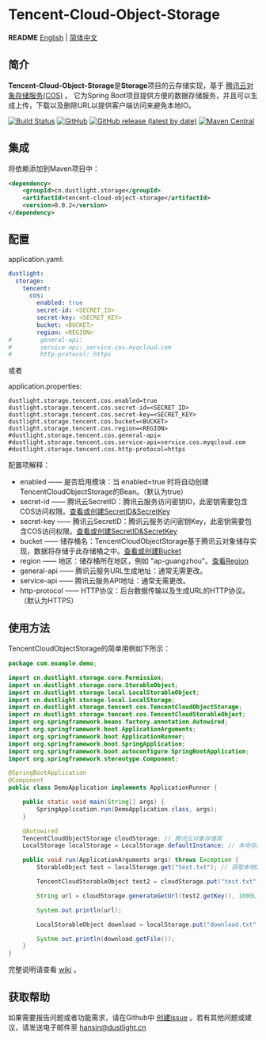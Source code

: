 # Tencent-Cloud-Object-Storage
**README** [English](README.md) | [简体中文](README_ZH.md)

## 简介
**Tencent-Cloud-Object-Storage**是**Storage**项目的云存储实现，基于 [腾讯云对象存储服务(COS)](https://cloud.tencent.com/product/cos) 。
它为Spring Boot项目提供方便的数据存储服务，并且可以生成上传，下载以及删除URL以提供客户端访问来避免本地IO。

[![Build Status](https://travis-ci.org/Hansin1997/Storage.svg?branch=main)](https://travis-ci.org/Hansin1997/Storage) 
[![GitHub](https://img.shields.io/github/license/Hansin1997/Storage)](LICENSE)
[![GitHub release (latest by date)](https://img.shields.io/github/v/release/Hansin1997/Storage)](https://github.com/Hansin1997/Storage/releases)
[![Maven Central](https://img.shields.io/maven-central/v/cn.dustlight.storage/tencent-cloud-object-storage)](https://mvnrepository.com/artifact/cn.dustlight.storage/tencent-cloud-object-storage)

## 集成
将依赖添加到Maven项目中：
```xml
<dependency>
    <groupId>cn.dustlight.storage</groupId>
    <artifactId>tencent-cloud-object-storage</artifactId>
    <version>0.0.2</version>
</dependency>
```

## 配置
application.yaml:
```yaml
dustlight:
  storage:
    tencent:
      cos:
        enabled: true
        secret-id: <SECRET_ID>
        secret-key: <SECRET_KEY>
        bucket: <BUCKET>
        region: <REGION>
#        general-api: 
#        service-api: service.cos.myqcloud.com
#        http-protocol: https
```

或者

application.properties: 
```properties
dustlight.storage.tencent.cos.enabled=true
dustlight.storage.tencent.cos.secret-id=<SECRET_ID>
dustlight.storage.tencent.cos.secret-key=<SECRET_KEY>
dustlight.storage.tencent.cos.bucket=<BUCKET>
dustlight.storage.tencent.cos.region=<REGION>
#dustlight.storage.tencent.cos.general-api=
#dustlight.storage.tencent.cos.service-api=service.cos.myqcloud.com
#dustlight.storage.tencent.cos.http-protocol=https
```

配置项解释：
* enabled —— 是否启用模块：当 enabled=true 时将自动创建TencentCloudObjectStorage的Bean。（默认为true）
* secret-id —— 腾讯云SecretID：腾讯云服务访问密钥ID，此密钥需要包含COS访问权限。[查看或创建SecretID&SecretKey](https://console.cloud.tencent.com/cam/capi)
* secret-key —— 腾讯云SecretID：腾讯云服务访问密钥Key，此密钥需要包含COS访问权限。[查看或创建SecretID&SecretKey](https://console.cloud.tencent.com/cam/capi)
* bucket —— 储存桶名：TencentCloudObjectStorage基于腾讯云对象储存实现，数据将存储于此存储桶之中。[查看或创建Bucket](https://console.cloud.tencent.com/cos5/bucket)
* region —— 地区：储存桶所在地区，例如 "ap-guangzhou"。[查看Region](https://console.cloud.tencent.com/cos5/bucket)
* general-api —— 腾讯云服务URL生成地址：通常无需更改。
* service-api —— 腾讯云服务API地址：通常无需更改。
* http-protocol —— HTTP协议：后台数据传输以及生成URL的HTTP协议。（默认为HTTPS）

## 使用方法
TencentCloudObjectStorage的简单用例如下所示：
```java
package com.example.demo;

import cn.dustlight.storage.core.Permission;
import cn.dustlight.storage.core.StorableObject;
import cn.dustlight.storage.local.LocalStorableObject;
import cn.dustlight.storage.local.LocalStorage;
import cn.dustlight.storage.tencent.cos.TencentCloudObjectStorage;
import cn.dustlight.storage.tencent.cos.TencentCloudStorableObject;
import org.springframework.beans.factory.annotation.Autowired;
import org.springframework.boot.ApplicationArguments;
import org.springframework.boot.ApplicationRunner;
import org.springframework.boot.SpringApplication;
import org.springframework.boot.autoconfigure.SpringBootApplication;
import org.springframework.stereotype.Component;

@SpringBootApplication
@Component
public class DemoApplication implements ApplicationRunner {

    public static void main(String[] args) {
        SpringApplication.run(DemoApplication.class, args);
    }

    @Autowired
    TencentCloudObjectStorage cloudStorage; // 腾讯云对象存储库
    LocalStorage localStorage = LocalStorage.defaultInstance; // 本地存储库，默认实例路径为 './'

    public void run(ApplicationArguments args) throws Exception {
        StorableObject test = localStorage.get("test.txt"); // 获取本地Object

        TencentCloudStorableObject test2 = cloudStorage.put("test.txt", test); // 复制Object到腾讯云对象存储库。

        String url = cloudStorage.generateGetUrl(test2.getKey(), 1000L * 60 * 5); // 生成访问URL,有效时间5分钟。

        System.out.println(url);

        LocalStorableObject download = localStorage.put("download.txt", test2, Permission.PUBLIC); // 从腾讯云对象储存库下载到本地

        System.out.println(download.getFile());
    }
}
```

完整说明请查看 [wiki](https://github.com/Hansin1997/Storage/wiki) 。

## 获取帮助
如果需要报告问题或者功能需求，请在Github中 [创建issue](https://github.com/Hansin1997/Storage/issues/new) 。若有其他问题或建议，请发送电子邮件至 [hansin@dustlight.cn](mailto:hansin@dustlight.cn)
